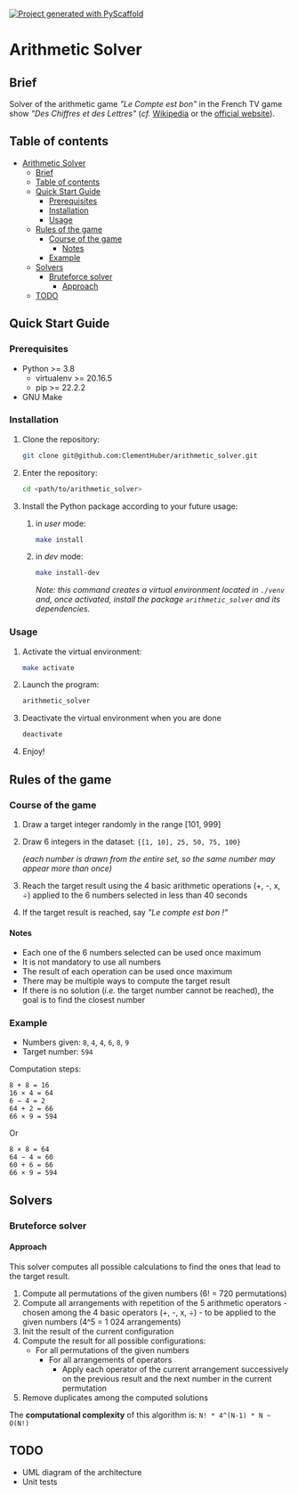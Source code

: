 <!-- These are examples of badges you might want to add to your README:
     please update the URLs accordingly

[![Built Status](https://api.cirrus-ci.com/github/ClementHuber/arithmetic_solver.svg?branch=main)](https://cirrus-ci.com/github/ClementHuber/arithmetic_solver)
[![ReadTheDocs](https://readthedocs.org/projects/arithmetic_solver/badge/?version=latest)](https://arithmetic_solver.readthedocs.io/en/stable/)
[![Coveralls](https://img.shields.io/coveralls/github/ClementHuber/arithmetic_solver/main.svg)](https://coveralls.io/r/ClementHuber/arithmetic_solver)
[![PyPI-Server](https://img.shields.io/pypi/v/arithmetic_solver.svg)](https://pypi.org/project/arithmetic_solver/)
[![Conda-Forge](https://img.shields.io/conda/vn/conda-forge/arithmetic_solver.svg)](https://anaconda.org/conda-forge/arithmetic_solver)
[![Monthly Downloads](https://pepy.tech/badge/arithmetic_solver/month)](https://pepy.tech/project/arithmetic_solver)
[![Twitter](https://img.shields.io/twitter/url/http/shields.io.svg?style=social&label=Twitter)](https://twitter.com/arithmetic_solver)
-->

[![Project generated with PyScaffold](https://img.shields.io/badge/-PyScaffold-005CA0?logo=pyscaffold)](https://pyscaffold.org/)

# Arithmetic Solver

## Brief

Solver of the arithmetic game *"Le Compte est bon"* in the French TV game show *"Des Chiffres et des Lettres"* (*cf.* [Wikipedia](https://en.wikipedia.org/wiki/Des_chiffres_et_des_lettres#Numbers_round) or the [official website](https://www.france.tv/france-3/des-chiffres-et-des-lettres/)).

## Table of contents

- [Arithmetic Solver](#arithmetic-solver)
  - [Brief](#brief)
  - [Table of contents](#table-of-contents)
  - [Quick Start Guide](#quick-start-guide)
    - [Prerequisites](#prerequisites)
    - [Installation](#installation)
    - [Usage](#usage)
  - [Rules of the game](#rules-of-the-game)
    - [Course of the game](#course-of-the-game)
      - [Notes](#notes)
    - [Example](#example)
  - [Solvers](#solvers)
    - [Bruteforce solver](#bruteforce-solver)
      - [Approach](#approach)
  - [TODO](#todo)

## Quick Start Guide

### Prerequisites

- Python >= 3.8
  - virtualenv >= 20.16.5
  - pip >= 22.2.2
- GNU Make

### Installation

1. Clone the repository:

    ```bash
    git clone git@github.com:ClementHuber/arithmetic_solver.git
    ```

2. Enter the repository:

   ```bash
   cd <path/to/arithmetic_solver>
   ```

3. Install the Python package according to your future usage:
   1. in *user* mode:

        ```bash
        make install
        ```

   2. in *dev* mode:

        ```bash
        make install-dev
        ```

        *Note: this command creates a virtual environment located in `./venv` and, once activated, install the package `arithmetic_solver` and its dependencies.*

### Usage

1. Activate the virtual environment:

    ```bash
    make activate
    ```

2. Launch the program:

    ```bash
    arithmetic_solver
    ```

3. Deactivate the virtual environment when you are done

    ```bash
    deactivate
    ```

4. Enjoy!

## Rules of the game

### Course of the game

1. Draw a target integer randomly in the range [101, 999]
2. Draw 6 integers in the dataset: `{[1, 10], 25, 50, 75, 100}`

    *(each number is drawn from the entire set, so the same number may appear more than once)*

3. Reach the target result using the 4 basic arithmetic operations (+, -, x, ÷) applied to the 6 numbers selected in less than 40 seconds
4. If the target result is reached, say *"Le compte est bon !"*

#### Notes

- Each one of the 6 numbers selected can be used once maximum
- It is not mandatory to use all numbers
- The result of each operation can be used once maximum
- There may be multiple ways to compute the target result
- If there is no solution (*i.e.* the target number cannot be reached), the goal is to find the closest number

### Example

- Numbers given: `8`, `4`, `4`, `6`, `8`, `9`
- Target number: `594`

Computation steps:

    8 + 8 = 16
    16 × 4 = 64
    6 − 4 = 2
    64 + 2 = 66
    66 × 9 = 594

Or

    8 × 8 = 64
    64 − 4 = 60
    60 + 6 = 66
    66 × 9 = 594

## Solvers

### Bruteforce solver

#### Approach

This solver computes all possible calculations to find the ones that lead to the target result.

1. Compute all permutations of the given numbers (6! = 720 permutations)
2. Compute all arrangements with repetition of the 5 arithmetic operators - chosen among the 4 basic operators (+, -, x, ÷) - to be applied to the given numbers (4^5 = 1 024 arrangements)
3. Init the result of the current configuration
4. Compute the result for all possible configurations:
   - For all permutations of the given numbers
     - For all arrangements of operators
       - Apply each operator of the current arrangement successively on the previous result and the next number in the current permutation
5. Remove duplicates among the computed solutions

The **computational complexity** of this algorithm is: `N! * 4^(N-1) * N ~ O(N!)`

## TODO

- UML diagram of the architecture
- Unit tests
